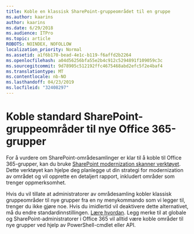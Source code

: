 ```yaml
---
title: Koble en klassisk SharePoint-gruppeområdet til en gruppe
ms.author: kaarins
author: kaarins
ms.date: 6/29/2018
ms.audience: ITPro
ms.topic: article
ROBOTS: NOINDEX, NOFOLLOW
localization_priority: Normal
ms.assetid: a1f6b170-bead-4e1c-b119-f6affd2b2264
ms.openlocfilehash: a04d56256bfa55e2b4c912c5294891f109059c3c
ms.sourcegitcommit: 9d78905c512192ffc4675468abd2efc5f2e4baf4
ms.translationtype: MT
ms.contentlocale: nb-NO
ms.lasthandoff: 04/23/2019
ms.locfileid: "32408297"
---
```

# <a name="connect-classic-sharepoint-team-sites-to-new-office-365-groups"></a>Koble standard SharePoint-gruppeområder til nye Office 365-grupper

For å vurdere om SharePoint-områdesamlinger er klar til å koble til Office 365-grupper, kan du bruke [SharePoint modernization skanner verktøyet](https://go.microsoft.com/fwlink/?linkid=873066). Dette verktøyet kan hjelpe deg planlegge ut din strategi for modernization av området og vil opprette en detaljert rapport, inkludert områder som trenger oppmerksomhet.
  
Hvis du vil tillate at administratorer av områdesamling kobler klassisk gruppeområder til nye grupper fra en ny menykommando som vi legger til, trenger du ikke gjøre noe. Hvis du imidlertid vil deaktivere dette alternativet, må du endre standardinnstillingen. [Lære hvordan](https://go.microsoft.com/fwlink/?linkid=2004316). Legg merke til at globale og SharePoint-administratorer i Office 365 vil alltid være koble områder til nye grupper ved hjelp av PowerShell-cmdlet eller API.
  

